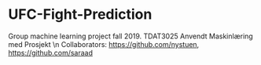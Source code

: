 # UFC-Fight-Prediction
Group machine learning project fall 2019. TDAT3025 Anvendt Maskinlæring med Prosjekt \n
Collaborators: https://github.com/nystuen, https://github.com/saraad
